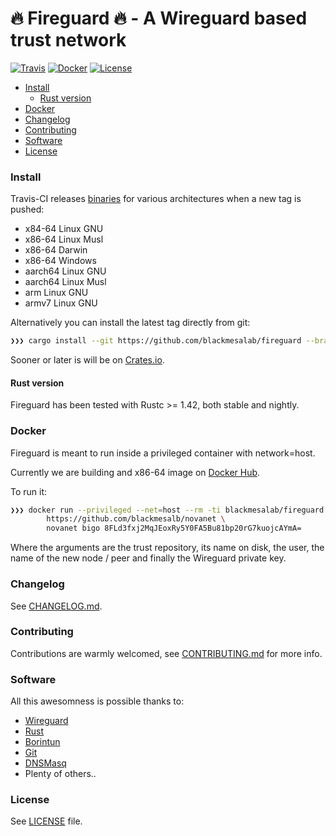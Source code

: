 # 🔥 Fireguard 🔥 - A Wireguard based trust network
[![Travis](https://img.shields.io/travis/blackmesalab/fireguard?style=for-the-badge)](https://travis-ci.org/github/blackmesalab/fireguard)
[![Docker](https://img.shields.io/docker/v/blackmesalab/fireguard?sort=semver&style=for-the-badge)](https://hub.docker.com/r/blackmesalab/fireguard/)
[![License](https://img.shields.io/badge/license-MIT-blue?style=for-the-badge)](https://github.com/crisidev/qrsync/blob/master/LICENSE)

- [Install](#install)
  - [Rust version](#rust-version)
- [Docker](#docker)
- [Changelog](#changelog)
- [Contributing](#contributing)
- [Software](#software)
- [License](#license)

### Install
Travis-CI releases [binaries](https://github.com/blackmesalab/fireguard/releases) for various architectures when a new tag is pushed:
* x84-64 Linux GNU
* x86-64 Linux Musl
* x86-64 Darwin
* x86-64 Windows
* aarch64 Linux GNU
* aarch64 Linux Musl
* arm Linux GNU
* armv7 Linux GNU

Alternatively you can install the latest tag directly from git:
```sh
❯❯❯ cargo install --git https://github.com/blackmesalab/fireguard --branch main
```

Sooner or later is will be on [Crates.io](https://crates.io).

#### Rust version
Fireguard has been tested with Rustc >= 1.42, both stable and nightly.

### Docker
Fireguard is meant to run inside a privileged container with network=host. 

Currently we are building and x86-64 image on [Docker Hub](https://hub.docker.com/r/blackmesalab/fireguard/).

To run it:

```sh
❯❯❯ docker run --privileged --net=host --rm -ti blackmesalab/fireguard \
        https://github.com/blackmesalb/novanet \
        novanet bigo 8FLd3fxj2MqJEoxRy5Y0FA5Bu81bp20rG7kuojcAYmA= 
```

Where the arguments are the trust repository, its name on disk, the user, the name of the new node / peer and finally the Wireguard private key.

### Changelog
See [CHANGELOG.md](https://github.com/blackmesalab/fireguard/blob/master/CHANGELOG.md).

### Contributing
Contributions are warmly welcomed, see [CONTRIBUTING.md](https://github.com/blackmesalab/fireguard/blob/master/CONTRIBUTING.md) for more info.

### Software
All this awesomness is possible thanks to:
* [Wireguard](https://www.wireguard.com/)
* [Rust](https://www.rust-lang.org/)
* [Borintun](https://github.com/cloudflare/boringtun)
* [Git](https://git-scm.com/)
* [DNSMasq](http://www.thekelleys.org.uk/dnsmasq/doc.html)
* Plenty of others..

### License
See [LICENSE](https://github.com/blackmesalab/fireguard/blob/master/LICENSE) file.

